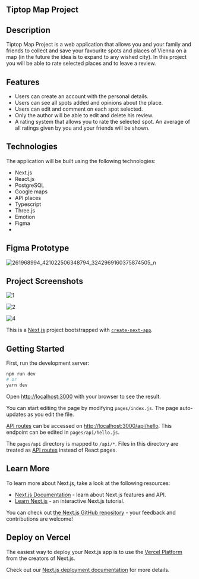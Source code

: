 
## Tiptop Map Project

## Description
Tiptop Map Project is a web application that allows you and your family and friends to collect and save your favourite spots and places of Vienna on a map (in the future the idea is to expand to any wished city). 
In this project you will be able to rate selected places and to leave a review.

## Features
- Users can create an account with the personal details.
- Users can see all spots added and opinions about the place.
- Users can edit and comment on each spot selected. 
- Only the author will be able to edit and delete his review.
- A rating system that allows you to rate the selected spot. An average of all ratings given by you and your friends will be shown.

## Technologies
The application will be built using the following technologies:

- Next.js
- React.js
- PostgreSQL
- Google maps
- API places
- Typescript
- Three.js
- Emotion
- Figma
- 
## Figma Prototype

![261968994_421022506348794_3242969160375874505_n](https://user-images.githubusercontent.com/77852951/143866053-4e3272a9-252a-4424-8bce-5c5fe1cfca45.png)


## Project Screenshots

![1](https://user-images.githubusercontent.com/77852951/143866104-e488c94c-f86b-4120-b155-9897e1fafe8a.jpg)



![2](https://user-images.githubusercontent.com/77852951/143866129-a1848751-bce2-4fb8-b03f-ec66dff9c7e8.jpg)


![4](https://user-images.githubusercontent.com/77852951/143866145-381c27b4-2bc4-4b3f-ba5a-c4ec620ea542.jpg)




This is a [Next.js](https://nextjs.org/) project bootstrapped with [`create-next-app`](https://github.com/vercel/next.js/tree/canary/packages/create-next-app).

## Getting Started

First, run the development server:

```bash
npm run dev
# or
yarn dev
```

Open [http://localhost:3000](http://localhost:3000) with your browser to see the result.

You can start editing the page by modifying `pages/index.js`. The page auto-updates as you edit the file.

[API routes](https://nextjs.org/docs/api-routes/introduction) can be accessed on [http://localhost:3000/api/hello](http://localhost:3000/api/hello). This endpoint can be edited in `pages/api/hello.js`.

The `pages/api` directory is mapped to `/api/*`. Files in this directory are treated as [API routes](https://nextjs.org/docs/api-routes/introduction) instead of React pages.

## Learn More

To learn more about Next.js, take a look at the following resources:

- [Next.js Documentation](https://nextjs.org/docs) - learn about Next.js features and API.
- [Learn Next.js](https://nextjs.org/learn) - an interactive Next.js tutorial.

You can check out [the Next.js GitHub repository](https://github.com/vercel/next.js/) - your feedback and contributions are welcome!

## Deploy on Vercel

The easiest way to deploy your Next.js app is to use the [Vercel Platform](https://vercel.com/new?utm_medium=default-template&filter=next.js&utm_source=create-next-app&utm_campaign=create-next-app-readme) from the creators of Next.js.

Check out our [Next.js deployment documentation](https://nextjs.org/docs/deployment) for more details.
